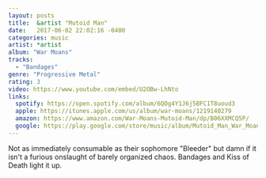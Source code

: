 ```yaml
---
layout: posts
title:  &artist "Mutoid Man"
date:   2017-06-02 22:02:16 -0400
categories: music
artist: *artist
album: "War Moans"
tracks:
  - "Bandages"
genre: "Progressive Metal"
rating: 3
video: https://www.youtube.com/embed/U2OBw-LhNto
links:
  spotify: https://open.spotify.com/album/6QOg4Y1J6j5BFC1T8uoud3
  apple: https://itunes.apple.com/us/album/war-moans/1219140279
  amazon: https://www.amazon.com/War-Moans-Mutoid-Man/dp/B06XXMCQ5P/
  google: https://play.google.com/store/music/album/Mutoid_Man_War_Moans?id=Bkcrohtibpzrvczc2fd76roq2e4&hl=en
---
```


Not as immediately consumable as their sophomore "Bleeder" but damn if it isn't a furious onslaught of barely organized chaos.  Bandages and Kiss of Death light it up.
